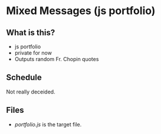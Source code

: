 # Mixed Messages (js portfolio)
## What is this?
- js portfolio
- private for now
- Outputs random Fr. Chopin quotes

## Schedule
Not really deceided.

## Files
- *portfolio.js* is the target file.